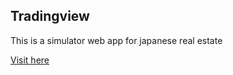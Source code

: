 ## Tradingview

This is a simulator web app for japanese real estate

[Visit here](https://viuts.github.io/tradingview/)